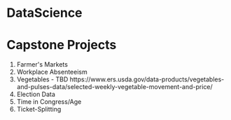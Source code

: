 # DataScience

<h1>Capstone Projects</h1>
<ol><li>Farmer's Markets</li>
  <li>Workplace Absenteeism</li>
  <li>Vegetables - TBD https://www.ers.usda.gov/data-products/vegetables-and-pulses-data/selected-weekly-vegetable-movement-and-price/ </li>
  <li>Election Data</li>
  <li>Time in Congress/Age</li>
  <li>Ticket-Splitting</li>
</ol>
